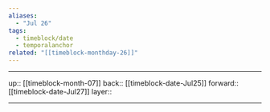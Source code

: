 ```yaml
---
aliases:
  - "Jul 26"
tags:
  - timeblock/date
  - temporalanchor
related: "[[timeblock-monthday-26]]"
---
```




***

up:: [[timeblock-month-07]]
back:: [[timeblock-date-Jul25]]
forward:: [[timeblock-date-Jul27]]
layer:: 

***
